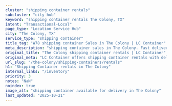 ```yaml
---
cluster: "shipping container rentals"
subcluster: "city hub"
keyword: "shipping container rentals The Colony, TX"
intent: "Transactional-Local"
page_type: "Location Service Hub"
city: "The Colony, TX"
service_type: "shipping container"
title_tag: "W78 shipping container Sales in The Colony | LC Container"
meta_description: "shipping container sales in The Colony. Fast delivery, competitive pricing. Serving shipping containers area. Quote ID: 26J. Call (214) 524-4168 for your free quote today."
original_title: "The Colony shipping container rentals | LC Container"
original_meta: "LC Container offers shipping container rentals with delivery in The Colony, TX. Local. Fast quotes. Since 2003."
url_slug: "/the-colony/shipping-containers/rentals"
h1: "Shipping Container rentals in The Colony"
internal_links: "/inventory"
priority: 3
notes: "NaN"
noindex: true
image_alt: "shipping container available for delivery in The Colony"
last_updated: "2025-10-21"
---
```


<!-- TODO: Add unique city/inventory copy, images, and internal links here. -->
